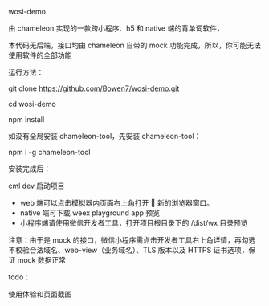 wosi-demo

由 chameleon 实现的一款跨小程序、h5 和 native 端的背单词软件，

本代码无后端，接口均由 chameleon 自带的 mock 功能完成，所以，你可能无法使用软件的全部功能

运行方法：

git clone https://github.com/Bowen7/wosi-demo.git

cd wosi-demo

npm install

如没有全局安装 chameleon-tool，先安装 chameleon-tool：

npm i -g chameleon-tool

安装完成后：

cml dev 启动项目

-   web 端可以点击模拟器内页面右上角打开  新的浏览器窗口。
-   native 端可下载 weex playground app 预览
-   小程序端请使用微信开发者工具，打开项目根目录下的 /dist/wx 目录预览

注意：由于是 mock 的接口，微信小程序需点击开发者工具右上角详情，再勾选不校验合法域名、web-view（业务域名）、TLS 版本以及 HTTPS 证书选项，保证 mock 数据正常

todo：

使用体验和页面截图
